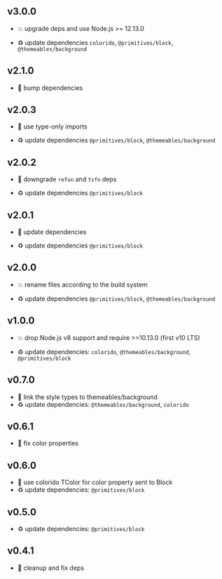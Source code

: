 ## v3.0.0

* 💥 upgrade deps and use Node.js >= 12.13.0

* ♻️ update dependencies `colorido`, `@primitives/block`, `@themeables/background`

## v2.1.0

* 🌱 bump dependencies

## v2.0.3

* 🐞 use type-only imports

* ♻️ update dependencies `@primitives/block`, `@themeables/background`

## v2.0.2

* 🐞 downgrade `refun` and `tsfn` deps

* ♻️ update dependencies `@primitives/block`

## v2.0.1

* 🐞 update dependencies

* ♻️ update dependencies `@primitives/block`

## v2.0.0

* 💥 rename files according to the build system

* ♻️ update dependencies `@primitives/block`, `@themeables/background`

## v1.0.0

* 💥 drop Node.js v8 support and require >=10.13.0 (first v10 LTS)

* ♻️ update dependencies: `colorido`, `@themeables/background`, `@primitives/block`

## v0.7.0

* 🌱 link the style types to themeables/background
* ♻️ update dependencies: `@themeables/background`, `colorido`

## v0.6.1

* 🐞 fix color properties

## v0.6.0

* 🌱 use colorido TColor for color property sent to Block
* ♻️ update dependencies: `@primitives/block`

## v0.5.0

* ♻️ update dependencies: `@primitives/block`

## v0.4.1

* 🐞 cleanup and fix deps
